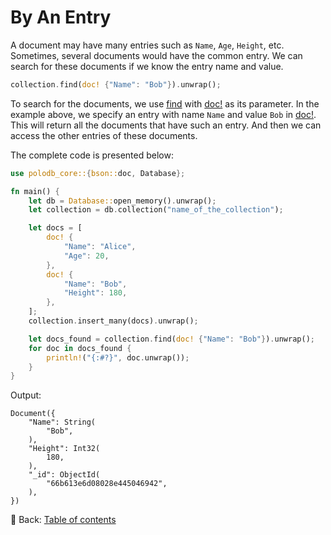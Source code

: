 # By An Entry

A document may have many entries such as `Name`, `Age`, `Height`, etc.
Sometimes, several documents would have the common entry.
We can search for these documents if we know the entry name and value.

```rust
collection.find(doc! {"Name": "Bob"}).unwrap();
```

To search for the documents, we use [find](https://docs.rs/polodb_core/latest/polodb_core/struct.Collection.html#method.find) with [doc!](https://docs.rs/bson/latest/bson/macro.doc.html) as its parameter.
In the example above, we specify an entry with name `Name` and value `Bob` in [doc!](https://docs.rs/bson/latest/bson/macro.doc.html).
This will return all the documents that have such an entry.
And then we can access the other entries of these documents.

The complete code is presented below:

```rust
use polodb_core::{bson::doc, Database};

fn main() {
    let db = Database::open_memory().unwrap();
    let collection = db.collection("name_of_the_collection");

    let docs = [
        doc! {
            "Name": "Alice",
            "Age": 20,
        },
        doc! {
            "Name": "Bob",
            "Height": 180,
        },
    ];
    collection.insert_many(docs).unwrap();

    let docs_found = collection.find(doc! {"Name": "Bob"}).unwrap();
    for doc in docs_found {
        println!("{:#?}", doc.unwrap());
    }
}
```

Output:

```text
Document({
    "Name": String(
        "Bob",
    ),
    "Height": Int32(
        180,
    ),
    "_id": ObjectId(
        "66b613e6d08028e445046942",
    ),
})
```

<!-- :arrow_right:  Next:  -->

:blue_book: Back: [Table of contents](./../README.md)
